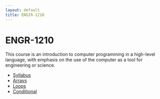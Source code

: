 ```yaml
---
layout: default
title: ENGIR-1210
---
```


# ENGR-1210

This course is an introduction to computer programming in a high-level language,
with emphasis on the use of the computer as a tool for engineering or science.

* [Syllabus](syllabus/)
* [Arrays](lectures/arrays/)
* [Loops](lectures/loops/)
* [Conditional](lectures/conditional/)
